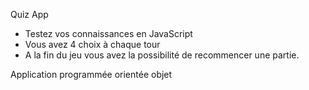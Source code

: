 Quiz App 
- Testez vos connaissances en JavaScript
- Vous avez 4 choix à chaque tour 
- A la fin du jeu vous avez la possibilité de recommencer une partie.



Application programmée orientée objet



